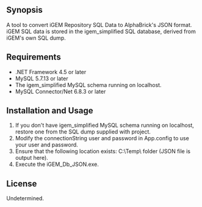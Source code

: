 ## Synopsis

A tool to convert iGEM Repository SQL Data to AlphaBrick's JSON format. iGEM SQL data is stored in the igem_simplified SQL database, derived from iGEM's own SQL dump.

## Requirements

* .NET Framework 4.5 or later
* MySQL 5.7.13 or later
* The igem_simplified MySQL schema running on localhost.
* MySQL Connector/Net 6.8.3 or later

## Installation and Usage

1. If you don't have igem_simplified MySQL schema running on localhost, restore one from the SQL dump supplied with project.
2. Modify the connectionString user and password in App.config to use your user and password.
3. Ensure that the following location exists: C:\Temp\ folder (JSON file is output here).
4. Execute the iGEM_Db_JSON.exe.

## License

Undetermined.